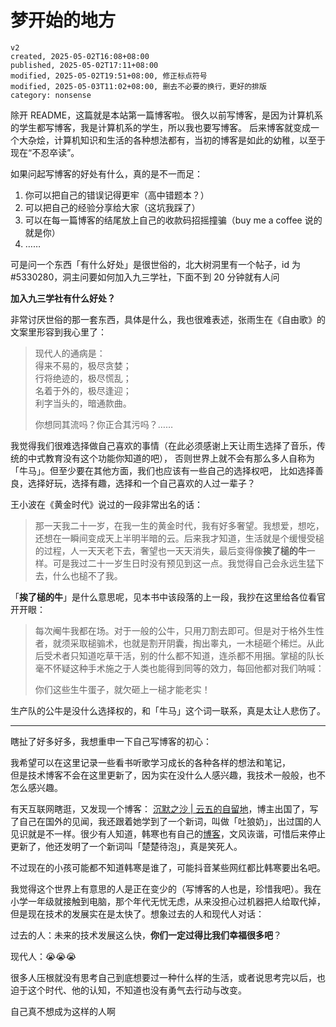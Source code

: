 # 梦开始的地方

```
v2
created, 2025-05-02T16:08+08:00
published, 2025-05-02T17:11+08:00
modified, 2025-05-02T19:51+08:00, 修正标点符号
modified, 2025-05-03T11:02+08:00, 删去不必要的换行，更好的排版
category: nonsense
```

除开 README，这篇就是本站第一篇博客啦。
很久以前写博客，是因为计算机系的学生都写博客，我是计算机系的学生，所以我也要写博客。
后来博客就变成一个大杂烩，计算机知识和生活的各种想法都有，当初的博客是如此的幼稚，以至于现在“不忍卒读”。

如果问起写博客的好处有什么，真的是不一而足：

1. 你可以把自己的错误记得更牢（高中错题本？）
2. 可以把自己的经验分享给大家（这坑我踩了）
3. 可以在每一篇博客的结尾放上自己的收款码招摇撞骗（buy me a coffee 说的就是你）
4. ……

可是问一个东西「有什么好处」是很世俗的，北大树洞里有一个帖子，id 为 #5330280，洞主问要如何加入九三学社，下面不到 20 分钟就有人问

**加入九三学社有什么好处？**

非常讨厌世俗的那一套东西，具体是什么，我也很难表述，张雨生在《自由歌》的文案里形容到我心里了：

> 现代人的通病是：  
> 得来不易的，极尽贪婪；  
> 行将绝迹的，极尽慌乱；  
> 名着于外的，极尽逢迎；  
> 利字当头的，暗通款曲。
>
> 你想同其流吗？你正合其污吗？……

我觉得我们很难选择做自己喜欢的事情（在此必须感谢上天让雨生选择了音乐，传统的中式教育没有这个功能你知道的吧），
否则世界上就不会有那么多人自称为「牛马」。但至少要在其他方面，我们也应该有一些自己的选择权吧，
比如选择善良，选择好玩，选择有趣，选择和一个自己喜欢的人过一辈子？

王小波在《黄金时代》说过的一段非常出名的话：

> 那一天我二十一岁，在我一生的黄金时代，我有好多奢望。我想爱，想吃，还想在一瞬间变成天上半明半暗的云。后来我才知道，生活就是个缓慢受槌的过程，人一天天老下去，奢望也一天天消失，最后变得像**挨了槌的牛**一样。可是我过二十一岁生日时没有预见到这一点。我觉得自己会永远生猛下去，什么也槌不了我。

「**挨了槌的牛**」是什么意思呢，见本书中该段落的上一段，我抄在这里给各位看官开开眼：

> 每次阉牛我都在场。对于一般的公牛，只用刀割去即可。但是对于格外生性者，就须采取槌骟术，也就是割开阴囊，掏出睾丸，一木槌砸个稀烂。从此后受术者只知道吃草干活，别的什么都不知道，连杀都不用捆。掌槌的队长毫不怀疑这种手术施之于人类也能得到同等的效力，每回他都对我们呐喊：
>
> 你们这些生牛蛋子，就欠砸上一槌才能老实！

生产队的公牛是没什么选择权的，和「牛马」这个词一联系，真是太让人悲伤了。

---

瞎扯了好多好多，我想重申一下自己写博客的初心：

我希望可以在这里记录一些看书听歌学习成长的各种各样的想法和笔记，  
但是技术博客不会在这里更新了，因为实在没什么人感兴趣，我技术一般般，也不怎么感兴趣。

有天互联网瞎逛，又发现一个博客： [沉默之沙 | 云五的自留地](https://yukieyun.net/)，博主出国了，写了自己在国外的见闻，我还跟着她学到了一个新词，叫做「吐狼奶」，出过国的人见识就是不一样。很少有人知道，韩寒也有自己的[博客](https://blog.sina.com.cn/s/articlelist_1191258123_0_1.html)，文风诙谐，可惜后来停止更新了，他还发明了一个新词叫「楚楚待泡」，真是笑死人。

不过现在的小孩可能都不知道韩寒是谁了，可能抖音某些网红都比韩寒要出名吧。

我觉得这个世界上有意思的人是正在变少的（写博客的人也是，珍惜我吧）。我在小学一年级就接触到电脑，那个年代无忧无虑，从来没担心过机器把人给取代掉，但是现在技术的发展实在是太快了。想象过去的人和现代人对话：

过去的人：未来的技术发展这么快，**你们一定过得比我们幸福很多吧**？

现代人：😭😭😭

很多人压根就没有思考自己到底想要过一种什么样的生活，或者说思考完以后，也迫于这个时代、他的认知，不知道也没有勇气去行动与改变。

自己真不想成为这样的人啊
